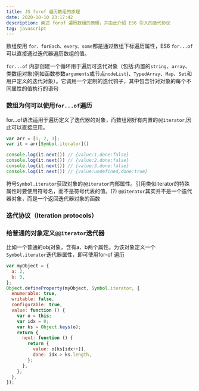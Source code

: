 ```yaml
---
title: JS forof 遍历数组的原理
date: 2020-10-10 23:17:42
description: 阐述 forof 遍历数组的原理，并由此介绍 ES6 引入的迭代协议
tag: javascript
---
```


数组使用 `for、forEach、every、some`都是通过数组下标遍历属性，ES6 `for...of`可以直接通过迭代器遍历数组的值。

`for...of` 内部创建一个循环用于遍历可迭代对象（包括:内置的`string`、`array`、类数组对象(例如函数参数`arguments`或节点`nodeList`)、`TypedArray`、`Map`、`Set`和用户定义的迭代对象）。它调用一个定制的迭代钩子，其中包含针对对象的每个不同属性的值执行的语句

### 数组为何可以使用`for...of`遍历

for...of语法适用于遍历定义了迭代器的对象，而数组刚好有内置的`@@iterator`,因此可以直接应用。

```js
var arr = [1, 2, 3];
var it = arr[Symbol.iterator]()

console.log(it.next()) // {value:1,done:false}
console.log(it.next()) // {value:2,done:false}
console.log(it.next()) // {value:3,done:false}
console.log(it.next()) // {value:undefined,done:true}
```

符号`Symbol.iterator`获取对象的`@@iterator`内部属性。引用类似iterator的特殊属性时要使用符号名，而不是符号代表的值。(?) `@@iterator`其实并不是一个迭代器对象，而是一个返回迭代器对象的函数

### 迭代协议（Iteration protocols）



### 给普通的对象定义`@@iterator`迭代器

比如一个普通的obj对象，含有a、b两个属性。为该对象定义一个`Symbol.iterator`迭代器属性，即可使用for-of 遍历

```js
var myObject = {
  a: 2,
  b: 3,
};
Object.defineProperty(myObject, Symbol.iterator, {
  enumerable: true,
  writable: false,
  configurable: true,
  value: function () {
    var o = this;
    var idx = 0;
    var ks = Object.keys(o);
    return {
      next: function () {
        return {
          value: o[ks[idx++]],
          done: idx > ks.length,
        };
      },
    };
  },
});
```

